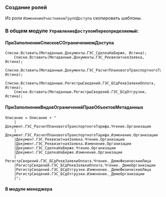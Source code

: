 ### Создание ролей
Из роли `ИзменениеУчастниковГруппДоступа` скопировать шаблоны.

### В общем модуле `УправлениеДоступомПереопределяемый`:
#### ПриЗаполненииСписковСОграничениемДоступа
	Списки.Вставить(Метаданные.Документы.ГЭС_СделкаНаБирже, Истина);
		Списки.Вставить(Метаданные.Документы.ГЭС_РеквизитнаяЗаявка, Истина);
		Списки.Вставить(Метаданные.Документы.ГЭС_РасчетПлановогоТранспортногоТарифа, Истина);
		Списки.Вставить(Метаданные.РегистрыСведений.ГЭС_БСдРеквЗаявкиОплата, Истина);
		Списки.Вставить(Метаданные.РегистрыСведений.ГЭС_БСдОтгрузки, Истина);


#### ПриЗаполненииВидовОграниченийПравОбъектовМетаданных
	Описание = Описание + "
		|Документ.ГЭС_РасчетПлановогоТранспортногоТарифа.Чтение.Организации
		|Документ.ГЭС_РасчетПлановогоТранспортногоТарифа.Изменение.Организации
		|Документ.ГЭС_РеквизитнаяЗаявка.Чтение.Организации
		|Документ.ГЭС_РеквизитнаяЗаявка.Изменение.Организации
		|Документ.ГЭС_СделкаНаБирже.Чтение.Организации
		|Документ.ГЭС_СделкаНаБирже.Изменение.Организации
		|РегистрСведений.ГЭС_БСдРеквЗаявкиОплата.Чтение._ДемоФизическиеЛица
		|РегистрСведений.ГЭС_БСдРеквЗаявкиОплата.Чтение._ДемоОрганизации
		|РегистрСведений.ГЭС_БСдОтгрузки.Изменение._ДемоФизическиеЛица
		|РегистрСведений.ГЭС_БСдОтгрузки.Изменение._ДемоОрганизации
		|";

#### В модуле менеджера